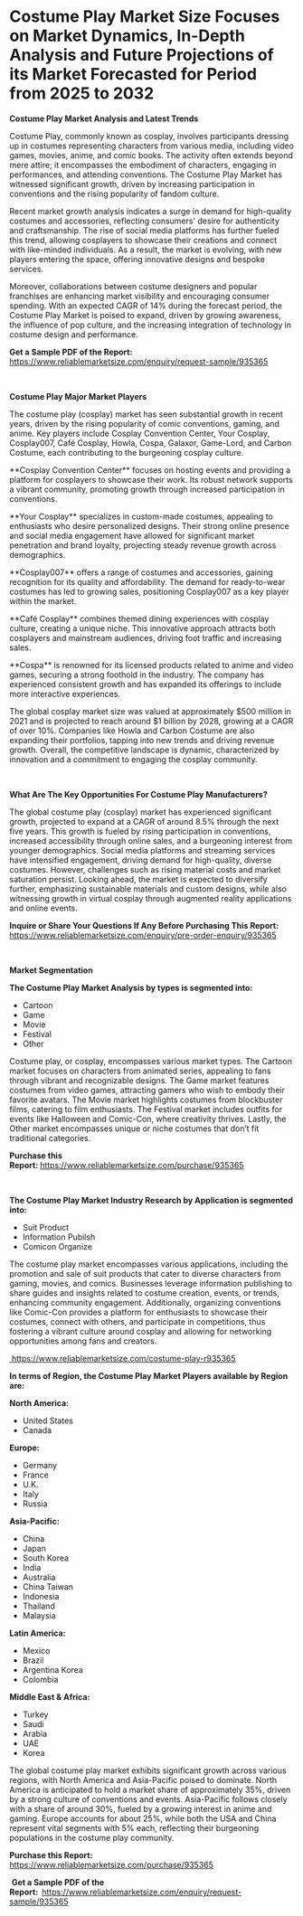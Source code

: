 <p><h1>Costume Play Market Size Focuses on Market Dynamics, In-Depth Analysis and Future Projections of its Market Forecasted for Period from 2025 to 2032</h1></p><p><strong>Costume Play Market Analysis and Latest Trends</strong></p>
<p><p>Costume Play, commonly known as cosplay, involves participants dressing up in costumes representing characters from various media, including video games, movies, anime, and comic books. The activity often extends beyond mere attire; it encompasses the embodiment of characters, engaging in performances, and attending conventions. The Costume Play Market has witnessed significant growth, driven by increasing participation in conventions and the rising popularity of fandom culture.</p><p>Recent market growth analysis indicates a surge in demand for high-quality costumes and accessories, reflecting consumers' desire for authenticity and craftsmanship. The rise of social media platforms has further fueled this trend, allowing cosplayers to showcase their creations and connect with like-minded individuals. As a result, the market is evolving, with new players entering the space, offering innovative designs and bespoke services.</p><p>Moreover, collaborations between costume designers and popular franchises are enhancing market visibility and encouraging consumer spending. With an expected CAGR of 14% during the forecast period, the Costume Play Market is poised to expand, driven by growing awareness, the influence of pop culture, and the increasing integration of technology in costume design and performance.</p></p>
<p><strong>Get a Sample PDF of the Report:&nbsp;</strong> <a href="https://www.reliablemarketsize.com/enquiry/request-sample/935365?utm_campaign=3312&utm_medium=2&utm_source=Github&utm_content=ia&utm_term=18042025&utm_id=costume-play">https://www.reliablemarketsize.com/enquiry/request-sample/935365</a></p>
<p>&nbsp;</p>
<p><strong>Costume Play Major Market Players</strong></p>
<p><p>The costume play (cosplay) market has seen substantial growth in recent years, driven by the rising popularity of comic conventions, gaming, and anime. Key players include Cosplay Convention Center, Your Cosplay, Cosplay007, Café Cosplay, Howla, Cospa, Galaxor, Game-Lord, and Carbon Costume, each contributing to the burgeoning cosplay culture.</p><p>**Cosplay Convention Center** focuses on hosting events and providing a platform for cosplayers to showcase their work. Its robust network supports a vibrant community, promoting growth through increased participation in conventions.</p><p>**Your Cosplay** specializes in custom-made costumes, appealing to enthusiasts who desire personalized designs. Their strong online presence and social media engagement have allowed for significant market penetration and brand loyalty, projecting steady revenue growth across demographics.</p><p>**Cosplay007** offers a range of costumes and accessories, gaining recognition for its quality and affordability. The demand for ready-to-wear costumes has led to growing sales, positioning Cosplay007 as a key player within the market.</p><p>**Café Cosplay** combines themed dining experiences with cosplay culture, creating a unique niche. This innovative approach attracts both cosplayers and mainstream audiences, driving foot traffic and increasing sales.</p><p>**Cospa** is renowned for its licensed products related to anime and video games, securing a strong foothold in the industry. The company has experienced consistent growth and has expanded its offerings to include more interactive experiences.</p><p>The global cosplay market size was valued at approximately $500 million in 2021 and is projected to reach around $1 billion by 2028, growing at a CAGR of over 10%. Companies like Howla and Carbon Costume are also expanding their portfolios, tapping into new trends and driving revenue growth. Overall, the competitive landscape is dynamic, characterized by innovation and a commitment to engaging the cosplay community.</p></p>
<p>&nbsp;</p>
<p><strong>What Are The Key Opportunities For Costume Play Manufacturers?</strong></p>
<p><p>The global costume play (cosplay) market has experienced significant growth, projected to expand at a CAGR of around 8.5% through the next five years. This growth is fueled by rising participation in conventions, increased accessibility through online sales, and a burgeoning interest from younger demographics. Social media platforms and streaming services have intensified engagement, driving demand for high-quality, diverse costumes. However, challenges such as rising material costs and market saturation persist. Looking ahead, the market is expected to diversify further, emphasizing sustainable materials and custom designs, while also witnessing growth in virtual cosplay through augmented reality applications and online events.</p></p>
<p><strong>Inquire or Share Your Questions If Any Before Purchasing This Report:</strong> <a href="https://www.reliablemarketsize.com/enquiry/pre-order-enquiry/935365?utm_campaign=3312&utm_medium=2&utm_source=Github&utm_content=ia&utm_term=18042025&utm_id=costume-play">https://www.reliablemarketsize.com/enquiry/pre-order-enquiry/935365</a></p>
<p>&nbsp;</p>
<p><strong>Market Segmentation</strong></p>
<p><strong>The Costume Play Market Analysis by types is segmented into:</strong></p>
<p><ul><li>Cartoon</li><li>Game</li><li>Movie</li><li>Festival</li><li>Other</li></ul></p>
<p><p>Costume play, or cosplay, encompasses various market types. The Cartoon market focuses on characters from animated series, appealing to fans through vibrant and recognizable designs. The Game market features costumes from video games, attracting gamers who wish to embody their favorite avatars. The Movie market highlights costumes from blockbuster films, catering to film enthusiasts. The Festival market includes outfits for events like Halloween and Comic-Con, where creativity thrives. Lastly, the Other market encompasses unique or niche costumes that don’t fit traditional categories.</p></p>
<p><strong>Purchase this Report:&nbsp;</strong><a href="https://www.reliablemarketsize.com/purchase/935365?utm_campaign=3312&utm_medium=2&utm_source=Github&utm_content=ia&utm_term=18042025&utm_id=costume-play">https://www.reliablemarketsize.com/purchase/935365</a></p>
<p>&nbsp;</p>
<p><strong>The Costume Play Market Industry Research by Application is segmented into:</strong></p>
<p><ul><li>Suit Product</li><li>Information Pubilsh</li><li>Comicon Organize</li></ul></p>
<p><p>The costume play market encompasses various applications, including the promotion and sale of suit products that cater to diverse characters from gaming, movies, and comics. Businesses leverage information publishing to share guides and insights related to costume creation, events, or trends, enhancing community engagement. Additionally, organizing conventions like Comic-Con provides a platform for enthusiasts to showcase their costumes, connect with others, and participate in competitions, thus fostering a vibrant culture around cosplay and allowing for networking opportunities among fans and creators.</p></p>
<p><a href="https://www.reliablemarketsize.com/costume-play-r935365?utm_campaign=3312&utm_medium=2&utm_source=Github&utm_content=ia&utm_term=18042025&utm_id=costume-play">&nbsp;https://www.reliablemarketsize.com/costume-play-r935365</a></p>
<p><strong>In terms of Region, the Costume Play Market Players available by Region are:</strong></p>
<p>
    <p> <strong> North America: </strong>
        <ul>
            <li>United States</li>
            <li>Canada</li>
        </ul>
        </p> 
    <p> <strong> Europe: </strong>
        <ul>
            <li>Germany</li>
            <li>France</li>
            <li>U.K.</li>
            <li>Italy</li>
            <li>Russia</li>
        </ul>
        </p> 
    <p> <strong> Asia-Pacific: </strong>
        <ul>
            <li>China</li>
            <li>Japan</li>
            <li>South Korea</li>
            <li>India</li>
            <li>Australia</li>
            <li>China Taiwan</li>
            <li>Indonesia</li>
            <li>Thailand</li>
            <li>Malaysia</li>
        </ul>
        </p> 
    <p> <strong> Latin America: </strong>
        <ul>
            <li>Mexico</li>
            <li>Brazil</li>
            <li>Argentina Korea</li>
            <li>Colombia</li>
        </ul>
        </p> 
    <p> <strong> Middle East & Africa: </strong>
        <ul>
            <li>Turkey</li>
            <li>Saudi</li>
            <li>Arabia</li>
            <li>UAE</li>
            <li>Korea</li>
        </ul>
    </p>
    </p>
<p><p>The global costume play market exhibits significant growth across various regions, with North America and Asia-Pacific poised to dominate. North America is anticipated to hold a market share of approximately 35%, driven by a strong culture of conventions and events. Asia-Pacific follows closely with a share of around 30%, fueled by a growing interest in anime and gaming. Europe accounts for about 25%, while both the USA and China represent vital segments with 5% each, reflecting their burgeoning populations in the costume play community.</p></p>
<p><strong>Purchase this Report: </strong><a href="https://www.reliablemarketsize.com/purchase/935365?utm_campaign=3312&utm_medium=2&utm_source=Github&utm_content=ia&utm_term=18042025&utm_id=costume-play">https://www.reliablemarketsize.com/purchase/935365</a></p>
<p>&nbsp;<strong>Get a Sample PDF of the Report:&nbsp;&nbsp;</strong><a href="https://www.reliablemarketsize.com/enquiry/request-sample/935365?utm_campaign=3312&utm_medium=2&utm_source=Github&utm_content=ia&utm_term=18042025&utm_id=costume-play">https://www.reliablemarketsize.com/enquiry/request-sample/935365</a></p>
<p><strong></strong></p>
<p><p></p><p></p><p></p></p>